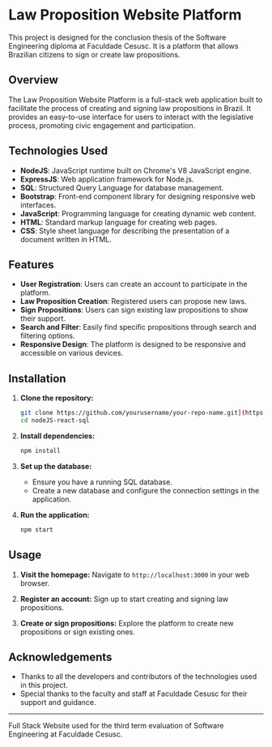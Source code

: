 # Law Proposition Website Platform

This project is designed for the conclusion thesis of the Software Engineering diploma at Faculdade Cesusc. It is a platform that allows Brazilian citizens to sign or create law propositions.

## Overview

The Law Proposition Website Platform is a full-stack web application built to facilitate the process of creating and signing law propositions in Brazil. It provides an easy-to-use interface for users to interact with the legislative process, promoting civic engagement and participation.

## Technologies Used

- **NodeJS**: JavaScript runtime built on Chrome's V8 JavaScript engine.
- **ExpressJS**: Web application framework for Node.js.
- **SQL**: Structured Query Language for database management.
- **Bootstrap**: Front-end component library for designing responsive web interfaces.
- **JavaScript**: Programming language for creating dynamic web content.
- **HTML**: Standard markup language for creating web pages.
- **CSS**: Style sheet language for describing the presentation of a document written in HTML.

## Features

- **User Registration**: Users can create an account to participate in the platform.
- **Law Proposition Creation**: Registered users can propose new laws.
- **Sign Propositions**: Users can sign existing law propositions to show their support.
- **Search and Filter**: Easily find specific propositions through search and filtering options.
- **Responsive Design**: The platform is designed to be responsive and accessible on various devices.

## Installation

1. **Clone the repository:**
    ```bash
    git clone https://github.com/yourusername/your-repo-name.git](https://github.com/viniciusgdoliveira/n3final/
    cd nodeJS-react-sql
    ```

2. **Install dependencies:**
    ```bash
    npm install
    ```

3. **Set up the database:**
    - Ensure you have a running SQL database.
    - Create a new database and configure the connection settings in the application.

4. **Run the application:**
    ```bash
    npm start
    ```

## Usage

1. **Visit the homepage:**
    Navigate to `http://localhost:3000` in your web browser.

2. **Register an account:**
    Sign up to start creating and signing law propositions.

3. **Create or sign propositions:**
    Explore the platform to create new propositions or sign existing ones.

## Acknowledgements

- Thanks to all the developers and contributors of the technologies used in this project.
- Special thanks to the faculty and staff at Faculdade Cesusc for their support and guidance.

---

Full Stack Website used for the third term evaluation of Software Engineering at Faculdade Cesusc.

